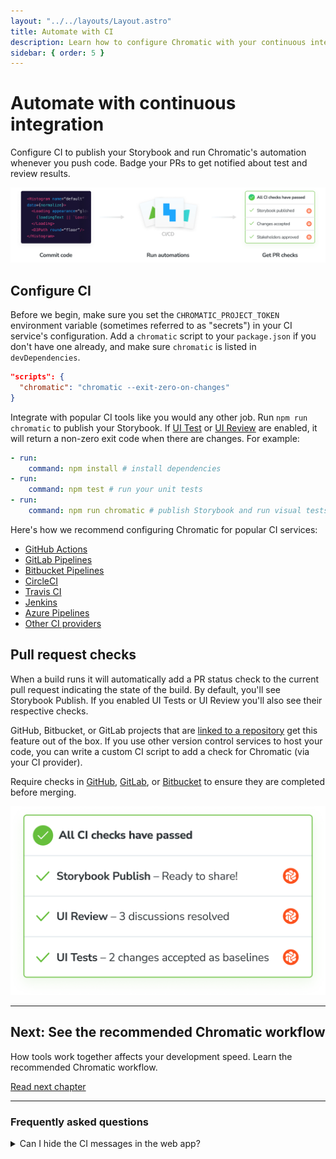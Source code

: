 ```yaml
---
layout: "../../layouts/Layout.astro"
title: Automate with CI
description: Learn how to configure Chromatic with your continuous integration service
sidebar: { order: 5 }
---
```


# Automate with continuous integration

Configure CI to publish your Storybook and run Chromatic's automation whenever you push code. Badge your PRs to get notified about test and review results.

![Continuous integration](../../images/workflow-ci.png)

## Configure CI

Before we begin, make sure you set the `CHROMATIC_PROJECT_TOKEN` environment variable (sometimes referred to as "secrets") in your CI service's configuration. Add a `chromatic` script to your `package.json` if you don't have one already, and make sure `chromatic` is listed in `devDependencies`.

```json
"scripts": {
  "chromatic": "chromatic --exit-zero-on-changes"
}
```

Integrate with popular CI tools like you would any other job. Run `npm run chromatic` to publish your Storybook. If [UI Test](test) or [UI Review](review) are enabled, it will return a non-zero exit code when there are changes. For example:

```yml
- run:
    command: npm install # install dependencies
- run:
    command: npm test # run your unit tests
- run:
    command: npm run chromatic # publish Storybook and run visual tests
```

Here's how we recommend configuring Chromatic for popular CI services:

- [GitHub Actions](github-actions)
- [GitLab Pipelines](gitlab)
- [Bitbucket Pipelines](bitbucket-pipelines)
- [CircleCI](circleci)
- [Travis CI](travisci)
- [Jenkins](jenkins)
- [Azure Pipelines](azure-pipelines)
- [Other CI providers](custom-ci-provider)

## Pull request checks

When a build runs it will automatically add a PR status check to the current pull request indicating the state of the build. By default, you'll see Storybook Publish. If you enabled UI Tests or UI Review you'll also see their respective checks.

GitHub, Bitbucket, or GitLab projects that are [linked to a repository](access) get this feature out of the box. If you use other version control services to host your code, you can write a custom CI script to add a check for Chromatic (via your CI provider).

Require checks in [GitHub](https://help.github.com/en/github/administering-a-repository/enabling-required-status-checks), [GitLab](https://docs.gitlab.com/ee/api/commits.html#post-the-build-status-to-a-commit), or [Bitbucket](https://confluence.atlassian.com/bitbucket/suggest-or-require-checks-before-a-merge-856691474.html) to ensure they are completed before merging.

![PR badges](../../images/prbadges.png)

---

## Next: See the recommended Chromatic workflow

How tools work together affects your development speed. Learn the recommended Chromatic workflow.

<a class="btn primary round" href="/docs/workflow">Read next chapter</a>

---

### Frequently asked questions

<details>
<summary>Can I hide the CI messages in the web app?</summary>

Chromatic detects CI test runs for most services. But it's not possible for every system, which results in users seeing persistent "Setup CI / Automation" messages in the UI.

If this is happening to you, prepend `CI=true` to your test command like so `CI=true yarn chromatic...` to hide the "Setup CI" messages in Chromatic. [Learn more](test).

</details>

